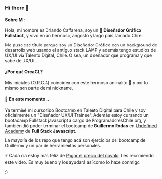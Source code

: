 ### Hi there 👋 ### 

<!--
**OrcaCl/OrcaCL** is a ✨ _special_ ✨ repository because its `README.md` (this file) appears on your GitHub profile.

Here are some ideas to get you started:

- 🔭 I’m currently working on ...
- 🌱 I’m currently learning ...
- 👯 I’m looking to collaborate on ...
- 🤔 I’m looking for help with ...
- 💬 Ask me about ...
- 📫 How to reach me: ...
- 😄 Pronouns: ...
- ⚡ Fun fact: ...
-->
#### Sobre Mi: ####

Hola, mi nombre es Orlando Caffarena, soy un **🎨 Diseñador Gráfico Fullstack**, y vivo en un hermoso, angosto y largo país llamado Chile.

Me puse ese título porque soy un Diseñador Gráfico con un background de desarrollo web usando el antiguo stack LAMP y además tengo estudios de UX/UI via Talento Digital, Chile.
O sea, un diseñador que programa y que sabe de UX/UI.

#### ¿Por qué OrcaCL? ####

Mis iniciales (O.R.C.A) coinciden con este hermoso animalito 🐋 y por lo mismo son parte de mi nickname.


#### 🌱 En este momento... ####

Ya terminé mi curso tipo Bootcamp en Talento Digital para Chile y soy oficialmente un "Diseñador UX/UI Trainee".
Además estoy cursando un bootacamp Fullstack javascript a cargo de ProgramadoresChile.org, y también dió poder terminar el bootcamp de **Guillermo Rodas** en [Undefined Academy](https://undefined.academy) de **Full Stack Javascript**.

La mayoría de los repo que tengo acá son ejercicios del bootcamp de Guillermo y un par de herramientas personales.

⚡ Cada día estoy más feliz de [Pagar el precio del novato](https://www.youtube.com/watch?v=ewfGsPdnm2Q). Les recomiendo este video. Es muy bueno y los ayudará así como lo hace conmigo.

:)
